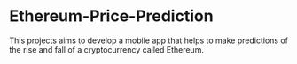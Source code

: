 # Ethereum-Price-Prediction
This projects aims to develop a mobile app that helps to make predictions of the rise and fall of a cryptocurrency called Ethereum.
